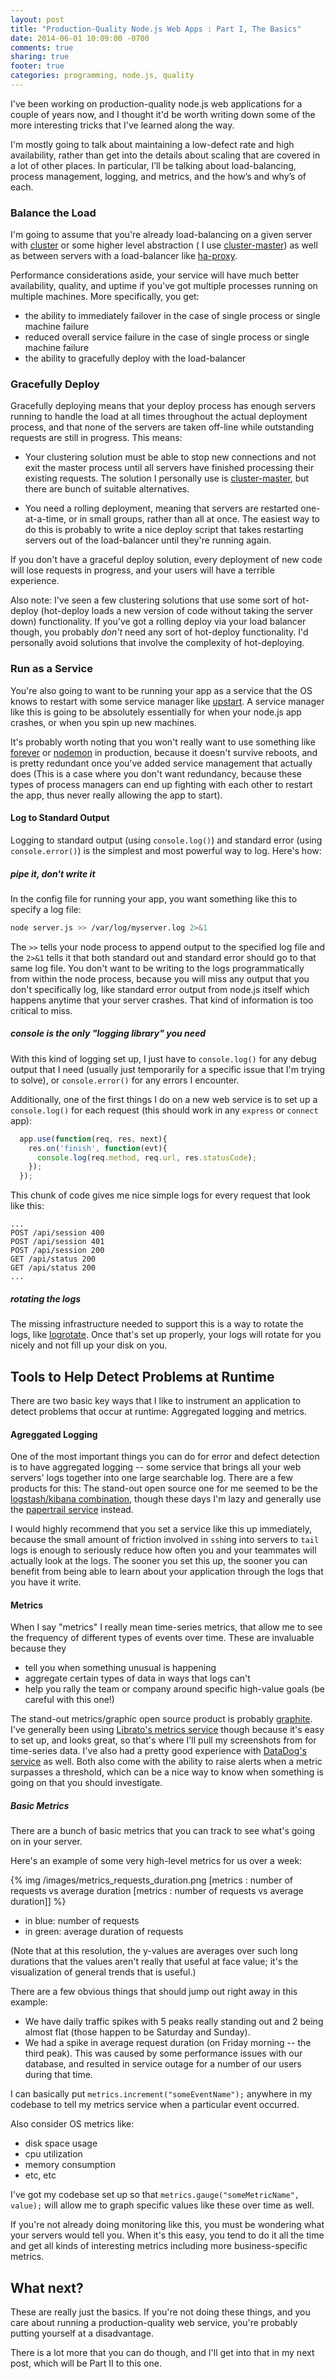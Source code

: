 ```yaml
---
layout: post
title: "Production-Quality Node.js Web Apps : Part I, The Basics"
date: 2014-06-01 10:09:00 -0700
comments: true
sharing: true
footer: true
categories: programming, node.js, quality 
---
```


I've been working on production-quality node.js web applications for a couple of years now, and I thought it'd be worth writing down some of the more interesting tricks that I've learned along the way.

I'm mostly going to talk about maintaining a low-defect rate and high availability, rather than get into the details about scaling that are covered in a lot of other places.   In particular, I’ll be talking about load-balancing, process management, logging, and metrics, and the how’s and why’s of each.


### Balance the Load
I'm going to assume that you're already load-balancing on a given server with [cluster](http://nodejs.org/api/cluster.html) or some higher level abstraction ( I use [cluster-master](https://github.com/isaacs/cluster-master)) as well as between servers with a load-balancer like [ha-proxy](http://haproxy.1wt.eu/).

Performance considerations aside, your service will have much better availability, quality, and uptime if you've got multiple processes running on multiple machines.  More specifically, you get:
* the ability to immediately failover in the case of single process or single machine failure
* reduced overall service failure in the case of single process or single machine failure 
* the ability to gracefully deploy with the load-balancer

### Gracefully Deploy
Gracefully deploying means that your deploy process has enough servers running to handle the load at all times throughout the actual deployment process, and that none of the servers are taken off-line while outstanding requests are still in progress.  This means:

 
* Your clustering solution must be able to stop new connections and not exit the master process until all servers have finished processing their existing requests.  The solution I personally use is [cluster-master](https://github.com/isaacs/cluster-master), but there are bunch of suitable alternatives.

* You need a rolling deployment, meaning that servers are restarted one-at-a-time, or in small groups, rather than all at once.  The easiest way to do this is probably to write a nice deploy script that takes restarting servers out of the load-balancer until they're running again.

If you don't have a graceful deploy solution, every deployment of new code will lose requests in progress, and your users will have a terrible experience.

Also note: I've seen a few clustering solutions that use some sort of hot-deploy (hot-deploy loads a new version of code without taking the server down) functionality.  If you've got a rolling deploy via your load balancer though, you probably *don't* need any sort of hot-deploy functionality.  I'd personally avoid solutions that involve the complexity of hot-deploying.

### Run as a Service 
You're also going to want to be running your app as a service that the OS knows to restart with some service manager like [upstart](http://caolanmcmahon.com/posts/deploying_node_js_with_upstart/).  A service manager like this is going to be absolutely essentially for when your node.js app crashes, or when you spin up new machines.

It's probably worth noting that you won't really want to use something like [forever](https://github.com/nodejitsu/forever) or [nodemon](http://nodemon.io/) in production, because it doesn't survive reboots, and is pretty redundant once you've added service management that actually does (This is a case where you don't want redundancy, because these types of process managers can end up fighting with each other to restart the app, thus never really allowing the app to start).


#### Log to Standard Output
Logging to standard output (using `console.log()`) and standard error (using `console.error()`) is the simplest and most powerful way to log.  Here's how:  

##### pipe it, don't write it
In the config file for running your app, you want something like this to specify a log file:

```bash
node server.js >> /var/log/myserver.log 2>&1
```  

The `>>` tells your node process to append output to the specified log file and the `2>&1` tells it that both standard out and standard error should go to that same log file.  You don't want to be writing to the logs programmatically from within the node process, because you will miss any output that you don't specifically log, like standard error output from node.js itself which happens anytime that your server crashes.  That kind of information is too critical to miss.  

##### console is the only "logging library" you need
With this kind of logging set up, I just have to `console.log()` for any debug output that I need (usually just temporarily for a specific issue that I'm trying to solve), or `console.error()` for any errors I encounter.

Additionally, one of the first things I do on a new web service is to set up a `console.log()` for each request (this should work in any `express` or `connect` app):

```javascript
  app.use(function(req, res, next){
    res.on('finish', function(evt){
      console.log(req.method, req.url, res.statusCode);
    });
  });
``` 

This chunk of code gives me nice simple logs for every request that look like this:

```
...
POST /api/session 400
POST /api/session 401
POST /api/session 200
GET /api/status 200
GET /api/status 200
...
```

##### rotating the logs

The missing infrastructure needed to support this is a way to rotate the logs, like [logrotate](http://www.rackspace.com/knowledge_center/article/understanding-logrotate-part-1).  Once that's set up properly, your logs will rotate for you nicely and not fill up your disk on you.

## Tools to Help Detect Problems at Runtime

There are two basic key ways that I like to instrument an application to detect problems that occur at runtime: Aggregated logging and metrics.

#### Agreggated Logging
One of the most important things you can do for error and defect detection is to have aggregated logging -- some service that brings all your web servers' logs together into one large searchable log.  There are a few products for this:  The stand-out open source one for me seemed to be the [logstash/kibana combination](http://www.elasticsearch.org/overview/kibana/), though these days I'm lazy and generally use the [papertrail service](https://papertrailapp.com/) instead.

I would highly recommend that you set a service like this up immediately, because the small amount of friction involved in `ssh`ing into servers to `tail` logs is enough to seriously reduce how often you and your teammates will actually look at the logs. The sooner you set this up, the sooner you can benefit from being able to learn about your application through the logs that you have it write.

#### Metrics
When I say "metrics" I really mean time-series metrics, that allow me to see the frequency of different types of events over time.  These are invaluable because they

* tell you when something unusual is happening
* aggregate certain types of data in ways that logs can't
* help you rally the team or company around specific high-value goals (be careful with this one!)

The stand-out metrics/graphic open source product is probably [graphite](http://graphite.wikidot.com/).  I've generally been using [Librato's metrics service](https://metrics.librato.com) though because it's easy to set up, and looks great, so that's where I'll pull my screenshots from for time-series data.  I've also had a pretty good experience with [DataDog's service](http://datadog.com) as well.  Both also come with the ability to raise alerts when a metric surpasses a threshold, which can be a nice way to know when something is going on that you should investigate. 

##### Basic Metrics
There are a bunch of basic metrics that you can track to see what's going on in your server.  

Here's an example of some very high-level metrics for us over a week:

{% img /images/metrics_requests_duration.png [metrics : number of requests vs average duration [metrics : number of requests vs average duration]] %}

* in blue: number of requests
* in green: average duration of requests

(Note that at this resolution, the y-values are averages over such long durations that the values aren't really that useful at face value; it's the visualization of general trends that is useful.)

There are a few obvious things that should jump out right away in this example:

* We have daily traffic spikes with 5 peaks really standing out and 2 being almost flat (those happen to be Saturday and Sunday).
* We had a spike in average request duration (on Friday morning -- the third peak).  This was caused by some performance issues with our database, and resulted in service outage for a number of our users during that time.

I can basically put `metrics.increment("someEventName");` anywhere in my codebase to tell my metrics service when a particular event occurred.   

Also consider OS metrics like:
* disk space usage
* cpu utilization
* memory consumption
* etc, etc

I've got my codebase set up so that `metrics.gauge("someMetricName", value);` will allow me to graph specific values like these over time as well.

If you're not already doing monitoring like this, you must be wondering what your servers would tell you.  When it's this easy, you tend to do it all the time and get all kinds of interesting metrics including more business-specific metrics.

## What next?

These are really just the basics.  If you're not doing these things, and you care about running a production-quality web service, you're probably putting yourself at a disadvantage.

There is a lot more that you can do though, and I'll get into that in my next post, which will be Part II to this one.

